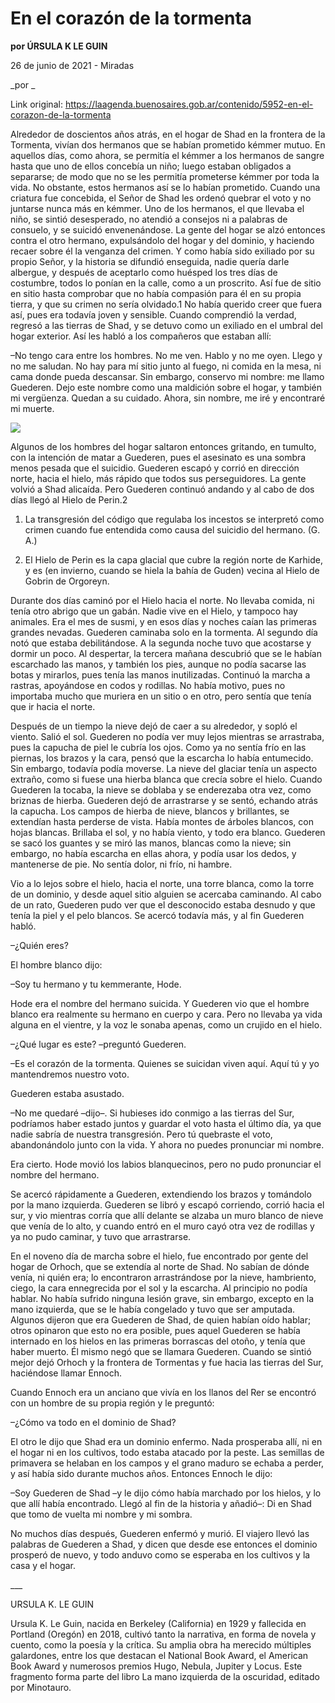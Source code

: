 # En el corazón de la tormenta

**por ÚRSULA K LE GUIN**

26 de junio de 2021 - Miradas

_por _

Link original: https://laagenda.buenosaires.gob.ar/contenido/5952-en-el-corazon-de-la-tormenta



Alrededor de doscientos años atrás, en el hogar de Shad en la frontera de la Tormenta, vivían dos hermanos que se habían prometido kémmer mutuo. En aquellos días, como ahora, se permitía el kémmer a los hermanos de sangre hasta que uno de ellos concebía un niño; luego estaban obligados a separarse; de modo que no se les permitía prometerse kémmer por toda la vida. No obstante, estos hermanos así se lo habían prometido. Cuando una criatura fue concebida, el Señor de Shad les ordenó quebrar el voto y no juntarse nunca más en kémmer. Uno de los hermanos, el que llevaba el niño, se sintió desesperado, no atendió a consejos ni a palabras de consuelo, y se suicidó envenenándose. La gente del hogar se alzó entonces contra el otro hermano, expulsándolo del hogar y del dominio, y haciendo recaer sobre él la venganza del crimen. Y como había sido exiliado por su propio Señor, y la historia se difundió enseguida, nadie quería darle albergue, y después de aceptarlo como huésped los tres días de costumbre, todos lo ponían en la calle, como a un proscrito. Así fue de sitio en sitio hasta comprobar que no había compasión para él en su propia tierra, y que su crimen no sería olvidado.1 No había querido creer que fuera así, pues era todavía joven y sensible. Cuando comprendió la verdad, regresó a las tierras de Shad, y se detuvo como un exiliado en el umbral del hogar exterior. Así les habló a los compañeros que estaban allí:




–No tengo cara entre los hombres. No me ven. Hablo y no me oyen. Llego y no me saludan. No hay para mí sitio junto al fuego, ni comida en la mesa, ni cama donde pueda descansar. Sin embargo, conservo mi nombre: me llamo Guederen. Dejo este nombre como una maldición sobre el hogar, y también mi vergüenza. Quedan a su cuidado. Ahora, sin nombre, me iré y encontraré mi muerte.




![](https://cdn.feater.me/files/images/54036/64665b25-1203-4fdf-a822-183ec9d1eea0.jpg)




Algunos de los hombres del hogar saltaron entonces gritando, en tumulto, con la intención de matar a Guederen, pues el asesinato es una sombra menos pesada que el suicidio. Guederen escapó y corrió en dirección norte, hacia el hielo, más rápido que todos sus perseguidores. La gente volvió a Shad alicaída. Pero Guederen continuó andando y al cabo de dos días llegó al Hielo de Perin.2




1. La transgresión del código que regulaba los incestos se interpretó como crimen cuando fue entendida como causa del suicidio del hermano. (G. A.)




2. El Hielo de Perin es la capa glacial que cubre la región norte de Karhide, y es (en invierno, cuando se hiela la bahía de Guden) vecina al Hielo de Gobrin de Orgoreyn.




Durante dos días caminó por el Hielo hacia el norte. No llevaba comida, ni tenía otro abrigo que un gabán. Nadie vive en el Hielo, y tampoco hay animales. Era el mes de susmi, y en esos días y noches caían las primeras grandes nevadas. Guederen caminaba solo en la tormenta. Al segundo día notó que estaba debilitándose. A la segunda noche tuvo que acostarse y dormir un poco. Al despertar, la tercera mañana descubrió que se le habían escarchado las manos, y también los pies, aunque no podía sacarse las botas y mirarlos, pues tenía las manos inutilizadas. Continuó la marcha a rastras, apoyándose en codos y rodillas. No había motivo, pues no importaba mucho que muriera en un sitio o en otro, pero sentía que tenía que ir hacia el norte.




Después de un tiempo la nieve dejó de caer a su alrededor, y sopló el viento. Salió el sol. Guederen no podía ver muy lejos mientras se arrastraba, pues la capucha de piel le cubría los ojos. Como ya no sentía frío en las piernas, los brazos y la cara, pensó que la escarcha lo había entumecido. Sin embargo, todavía podía moverse. La nieve del glaciar tenía un aspecto extraño, como si fuese una hierba blanca que crecía sobre el hielo. Cuando Guederen la tocaba, la nieve se doblaba y se enderezaba otra vez, como briznas de hierba. Guederen dejó de arrastrarse y se sentó, echando atrás la capucha. Los campos de hierba de nieve, blancos y brillantes, se extendían hasta perderse de vista. Había montes de árboles blancos, con hojas blancas. Brillaba el sol, y no había viento, y todo era blanco. Guederen se sacó los guantes y se miró las manos, blancas como la nieve; sin embargo, no había escarcha en ellas ahora, y podía usar los dedos, y mantenerse de pie. No sentía dolor, ni frío, ni hambre.




Vio a lo lejos sobre el hielo, hacia el norte, una torre blanca, como la torre de un dominio, y desde aquel sitio alguien se acercaba caminando. Al cabo de un rato, Guederen pudo ver que el desconocido estaba desnudo y que tenía la piel y el pelo blancos. Se acercó todavía más, y al fin Guederen habló.




–¿Quién eres?




El hombre blanco dijo:




–Soy tu hermano y tu kemmerante, Hode.




Hode era el nombre del hermano suicida. Y Guederen vio que el hombre blanco era realmente su hermano en cuerpo y cara. Pero no llevaba ya vida alguna en el vientre, y la voz le sonaba apenas, como un crujido en el hielo.




–¿Qué lugar es este? –preguntó Guederen.




–Es el corazón de la tormenta. Quienes se suicidan viven aquí. Aquí tú y yo mantendremos nuestro voto.




Guederen estaba asustado.




–No me quedaré –dijo–. Si hubieses ido conmigo a las tierras del Sur, podríamos haber estado juntos y guardar el voto hasta el último día, ya que nadie sabría de nuestra transgresión. Pero tú quebraste el voto, abandonándolo junto con la vida. Y ahora no puedes pronunciar mi nombre.




Era cierto. Hode movió los labios blanquecinos, pero no pudo pronunciar el nombre del hermano.




Se acercó rápidamente a Guederen, extendiendo los brazos y tomándolo por la mano izquierda. Guederen se libró y escapó corriendo, corrió hacia el sur, y vio mientras corría que allí delante se alzaba un muro blanco de nieve que venía de lo alto, y cuando entró en el muro cayó otra vez de rodillas y ya no pudo caminar, y tuvo que arrastrarse.




En el noveno día de marcha sobre el hielo, fue encontrado por gente del hogar de Orhoch, que se extendía al norte de Shad. No sabían de dónde venía, ni quién era; lo encontraron arrastrándose por la nieve, hambriento, ciego, la cara ennegrecida por el sol y la escarcha. Al principio no podía hablar. No había sufrido ninguna lesión grave, sin embargo, excepto en la mano izquierda, que se le había congelado y tuvo que ser amputada. Algunos dijeron que era Guederen de Shad, de quien habían oído hablar; otros opinaron que esto no era posible, pues aquel Guederen se había internado en los hielos en las primeras borrascas del otoño, y tenía que haber muerto. Él mismo negó que se llamara Guederen. Cuando se sintió mejor dejó Orhoch y la frontera de Tormentas y fue hacia las tierras del Sur, haciéndose llamar Ennoch.




Cuando Ennoch era un anciano que vivía en los llanos del Rer se encontró con un hombre de su propia región y le preguntó:




–¿Cómo va todo en el dominio de Shad?




El otro le dijo que Shad era un dominio enfermo. Nada prosperaba allí, ni en el hogar ni en los cultivos, todo estaba atacado por la peste. Las semillas de primavera se helaban en los campos y el grano maduro se echaba a perder, y así había sido durante muchos años. Entonces Ennoch le dijo:




–Soy Guederen de Shad –y le dijo cómo había marchado por los hielos, y lo que allí había encontrado. Llegó al fin de la historia y añadió–: Di en Shad que tomo de vuelta mi nombre y mi sombra.




No muchos días después, Guederen enfermó y murió. El viajero llevó las palabras de Guederen a Shad, y dicen que desde ese entonces el dominio prosperó de nuevo, y todo anduvo como se esperaba en los cultivos y la casa y el hogar.




\_\_\_




URSULA K. LE GUIN




Ursula K. Le Guin, nacida en Berkeley (California) en 1929 y fallecida en Portland (Oregón) en 2018, cultivó tanto la narrativa, en forma de novela y cuento, como la poesía y la crítica. Su amplia obra ha merecido múltiples galardones, entre los que destacan el National Book Award, el American Book Award y numerosos premios Hugo, Nebula, Jupiter y Locus. Este fragmento forma parte del libro La mano izquierda de la oscuridad, editado por Minotauro.



